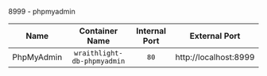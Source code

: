 8999 - phpmyadmin

| Name              | Container Name                | Internal Port | External Port         |
| ---               | :-:                           | :-:           | :-:                   |
| PhpMyAdmin        | `wraithlight-db-phpmyadmin`   | `80`          | http://localhost:8999 |
